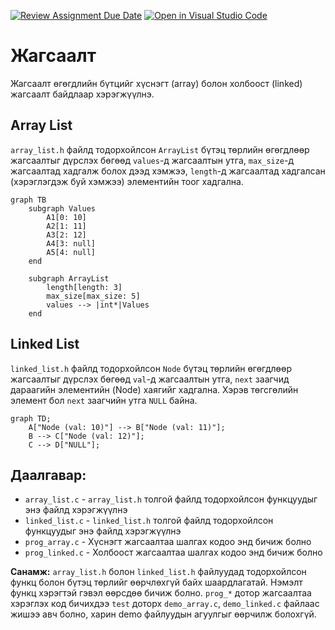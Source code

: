 [![Review Assignment Due Date](https://classroom.github.com/assets/deadline-readme-button-22041afd0340ce965d47ae6ef1cefeee28c7c493a6346c4f15d667ab976d596c.svg)](https://classroom.github.com/a/DKSSF_cT)
[![Open in Visual Studio Code](https://classroom.github.com/assets/open-in-vscode-2e0aaae1b6195c2367325f4f02e2d04e9abb55f0b24a779b69b11b9e10269abc.svg)](https://classroom.github.com/online_ide?assignment_repo_id=18284436&assignment_repo_type=AssignmentRepo)
# Жагсаалт

Жагсаалт өгөгдлийн бүтцийг хүснэгт (array) болон холбоост (linked) жагсаалт байдлаар хэрэгжүүлнэ.

## Array List

`array_list.h` файлд тодорхойлсон `ArrayList` бүтэц төрлийн өгөгдлөөр жагсаалтыг дүрслэх бөгөөд `values`-д жагсаалтын утга, `max_size`-д жагсаалтад хадгалж болох дээд хэмжээ, `length`-д жагсаалтад хадгалсан (хэрэглэгдэж буй хэмжээ) элементийн тоог хадгална.

```mermaid
graph TB
    subgraph Values
        A1[0: 10]
        A2[1: 11]
        A3[2: 12]
        A4[3: null]
        A5[4: null]
    end

    subgraph ArrayList
        length[length: 3]
        max_size[max_size: 5]
        values --> |int*|Values
    end
```

## Linked List

`linked_list.h` файлд тодорхойлсон `Node` бүтэц төрлийн өгөгдлөөр жагсаалтыг дүрслэх бөгөөд `val`-д жагсаалтын утга, `next` заагчид дараагийн элементийн (Node) хаягийг хадгална. Хэрэв төгсгөлийн элемент бол `next` заагчийн утга `NULL` байна.

```mermaid
graph TD;
    A["Node (val: 10)"] --> B["Node (val: 11)"];
    B --> C["Node (val: 12)"];
    C --> D["NULL"];
```

## Даалгавар:

- `array_list.c` - `array_list.h` толгой файлд тодорхойлсон функцуудыг энэ файлд хэрэгжүүлнэ
- `linked_list.c` - `linked_list.h` толгой файлд тодорхойлсон функцуудыг энэ файлд хэрэгжүүлнэ
- `prog_array.c` - Хүснэгт жагсаалтаа шалгах кодоо энд бичиж болно
- `prog_linked.c` - Холбоост жагсаалтаа шалгах кодоо энд бичиж болно

**Санамж:** `array_list.h` болон `linked_list.h` файлуудад тодорхойлсон функц болон бүтэц төрлийг өөрчлөхгүй байх шаардлагатай. Нэмэлт функц хэрэгтэй гэвэл өөрсдөө бичиж болно. `prog_*` дотор жагсаалтаа хэрэглэх код бичихдээ `test` доторх `demo_array.c`, `demo_linked.c` файлаас жишээ авч болно, харин demo файлуудын агуулгыг өөрчилж болохгүй.

